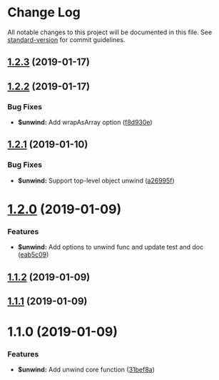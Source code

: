 # Change Log

All notable changes to this project will be documented in this file. See [standard-version](https://github.com/conventional-changelog/standard-version) for commit guidelines.

<a name="1.2.3"></a>
## [1.2.3](https://github.com/edwincen/unwind/compare/v1.2.2...v1.2.3) (2019-01-17)



<a name="1.2.2"></a>
## [1.2.2](https://github.com/edwincen/unwind/compare/v1.2.1...v1.2.2) (2019-01-17)


### Bug Fixes

* **$unwind:** Add wrapAsArray option ([f8d930e](https://github.com/edwincen/unwind/commit/f8d930e))



<a name="1.2.1"></a>
## [1.2.1](https://github.com/edwincen/unwind/compare/v1.2.0...v1.2.1) (2019-01-10)


### Bug Fixes

* **$unwind:** Support top-level object unwind ([a26995f](https://github.com/edwincen/unwind/commit/a26995f))



<a name="1.2.0"></a>
# [1.2.0](https://github.com/edwincen/unwind/compare/v1.1.2...v1.2.0) (2019-01-09)


### Features

* **$unwind:** Add options to unwind func and update test and doc ([eab5c09](https://github.com/edwincen/unwind/commit/eab5c09))



<a name="1.1.2"></a>
## [1.1.2](https://github.com/edwincen/unwind/compare/v1.1.1...v1.1.2) (2019-01-09)



<a name="1.1.1"></a>
## [1.1.1](https://github.com/edwincen/unwind/compare/v1.1.0...v1.1.1) (2019-01-09)



<a name="1.1.0"></a>
# 1.1.0 (2019-01-09)


### Features

* **$unwind:** Add unwind core function ([31bef8a](https://github.com/edwincen/unwind/commit/31bef8a))
